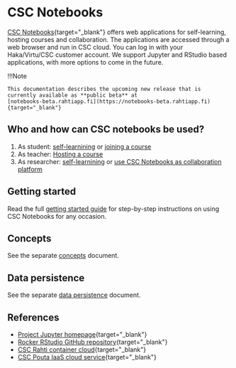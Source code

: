 # CSC Notebooks

[CSC Notebooks](https://notebooks.csc.fi){target="_blank"} offers web applications for self-learning, hosting courses 
and collaboration. The applications are accessed through a web browser and run in CSC cloud. You can log
in with your Haka/Virtu/CSC customer account. We support Jupyter and RStudio based applications, with more options to 
come in the future.

!!!Note 

    This documentation describes the upcoming new release that is currently available as **public beta** at
    [notebooks-beta.rahtiapp.fi](https://notebooks-beta.rahtiapp.fi){target="_blank"}

## Who and how can CSC notebooks be used?

1. As student: [self-learnining](getting_started.md#self-learning) or [joining a course]()
2. As teacher: [Hosting a course](getting_started.md#how-to-host-a-course)
3. As researcher: [self-learnining](getting_started.md#self-learning) or [use CSC Notebooks as collaboration platform](getting_started.md#using-csc-notebooks-for-collaboration)

## Getting started

Read the full [getting started guide](getting_started.md) for step-by-step instructions on using CSC Notebooks for any occasion.  

## Concepts

See the separate [concepts](concepts.md) document.

## Data persistence

See the separate [data persistence](data_persistence.md) document.

## References

* [Project Jupyter homepage](https://jupyter.org/){target="_blank"}
* [Rocker RStudio GitHub repository](https://github.com/rocker-org/rocker){target="_blank"}
* [CSC Rahti container cloud](../rahti/){target="_blank"}
* [CSC Pouta IaaS cloud service](../pouta/){target="_blank"}
